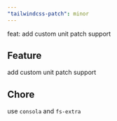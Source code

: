 ```yaml
---
"tailwindcss-patch": minor
---
```


feat: add custom unit patch support

## Feature

add custom unit patch support

## Chore

use `consola` and `fs-extra`
